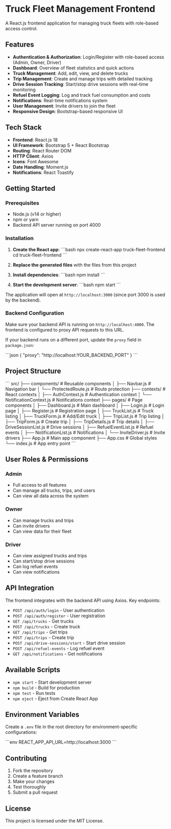 # Truck Fleet Management Frontend

A React.js frontend application for managing truck fleets with role-based access control.

## Features

- **Authentication & Authorization**: Login/Register with role-based access (Admin, Owner, Driver)
- **Dashboard**: Overview of fleet statistics and quick actions
- **Truck Management**: Add, edit, view, and delete trucks
- **Trip Management**: Create and manage trips with detailed tracking
- **Drive Session Tracking**: Start/stop drive sessions with real-time monitoring
- **Refuel Event Logging**: Log and track fuel consumption and costs
- **Notifications**: Real-time notifications system
- **User Management**: Invite drivers to join the fleet
- **Responsive Design**: Bootstrap-based responsive UI

## Tech Stack

- **Frontend**: React.js 18
- **UI Framework**: Bootstrap 5 + React Bootstrap
- **Routing**: React Router DOM
- **HTTP Client**: Axios
- **Icons**: Font Awesome
- **Date Handling**: Moment.js
- **Notifications**: React Toastify

## Getting Started

### Prerequisites

- Node.js (v14 or higher)
- npm or yarn
- Backend API server running on port 4000

### Installation

1. **Create the React app**:
   \`\`\`bash
   npx create-react-app truck-fleet-frontend
   cd truck-fleet-frontend
   \`\`\`

2. **Replace the generated files** with the files from this project

3. **Install dependencies**:
   \`\`\`bash
   npm install
   \`\`\`

4. **Start the development server**:
   \`\`\`bash
   npm start
   \`\`\`

The application will open at `http://localhost:3000` (since port 3000 is used by the backend).

### Backend Configuration

Make sure your backend API is running on `http://localhost:4000`. The frontend is configured to proxy API requests to this URL.

If your backend runs on a different port, update the `proxy` field in `package.json`:

\`\`\`json
{
"proxy": "http://localhost:YOUR_BACKEND_PORT"
}
\`\`\`

## Project Structure

\`\`\`
src/
├── components/ # Reusable components
│ ├── Navbar.js # Navigation bar
│ └── ProtectedRoute.js # Route protection
├── contexts/ # React contexts
│ ├── AuthContext.js # Authentication context
│ └── NotificationContext.js # Notifications context
├── pages/ # Page components
│ ├── Dashboard.js # Main dashboard
│ ├── Login.js # Login page
│ ├── Register.js # Registration page
│ ├── TruckList.js # Truck listing
│ ├── TruckForm.js # Add/Edit truck
│ ├── TripList.js # Trip listing
│ ├── TripForm.js # Create trip
│ ├── TripDetails.js # Trip details
│ ├── DriveSessionList.js # Drive sessions
│ ├── RefuelEventList.js # Refuel events
│ ├── NotificationList.js # Notifications
│ └── InviteDriver.js # Invite drivers
├── App.js # Main app component
├── App.css # Global styles
└── index.js # App entry point
\`\`\`

## User Roles & Permissions

### Admin

- Full access to all features
- Can manage all trucks, trips, and users
- Can view all data across the system

### Owner

- Can manage trucks and trips
- Can invite drivers
- Can view data for their fleet

### Driver

- Can view assigned trucks and trips
- Can start/stop drive sessions
- Can log refuel events
- Can view notifications

## API Integration

The frontend integrates with the backend API using Axios. Key endpoints:

- `POST /api/auth/login` - User authentication
- `POST /api/auth/register` - User registration
- `GET /api/trucks` - Get trucks
- `POST /api/trucks` - Create truck
- `GET /api/trips` - Get trips
- `POST /api/trips` - Create trip
- `POST /api/drive-sessions/start` - Start drive session
- `POST /api/refuel-events` - Log refuel event
- `GET /api/notifications` - Get notifications

## Available Scripts

- `npm start` - Start development server
- `npm build` - Build for production
- `npm test` - Run tests
- `npm eject` - Eject from Create React App

## Environment Variables

Create a `.env` file in the root directory for environment-specific configurations:

\`\`\`env
REACT_APP_API_URL=http://localhost:3000
\`\`\`

## Contributing

1. Fork the repository
2. Create a feature branch
3. Make your changes
4. Test thoroughly
5. Submit a pull request

## License

This project is licensed under the MIT License.

